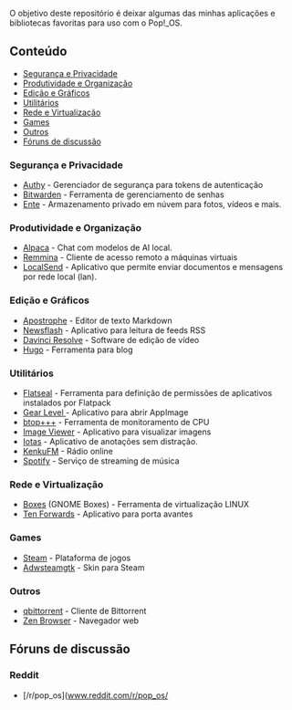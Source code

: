 O objetivo deste repositório é deixar algumas das minhas aplicações e bibliotecas favoritas para uso com o Pop!_OS.

## Conteúdo

* [Segurança e Privacidade ](#segurança-e-privacidade )
* [Produtividade e Organização](#produtividade-e-organização)
* [Edição e Gráficos](#edição-e-gráficos )
* [Utilitários](#utilitários)
* [Rede e Virtualização](#rede-e-virtualização)
* [Games](#games)
* [Outros](#outros)
* [Fóruns de discussão](#fóruns-de-discussão)

### Segurança e Privacidade 

* [Authy](https://authy.com/) - Gerenciador de segurança para tokens de autenticação
* [Bitwarden](https://bitwarden.com/)  - Ferramenta de gerenciamento de senhas
* [Ente](https://ente.io/) - Armazenamento privado em núvem para fotos, vídeos e mais.
     

### Produtividade e Organização 

* [Alpaca](https://flathub.org/apps/com.jeffser.Alpaca)  - Chat com modelos de AI local.
* [Remmina](https://flathub.org/apps/org.remmina.Remmina)  - Cliente de acesso remoto a máquinas virtuais
* [LocalSend](https://flathub.org/apps/org.localsend.localsend_app)  - Aplicativo que permite enviar documentos e mensagens por rede local (lan).
     

### Edição e Gráficos 

* [Apostrophe](https://flathub.org/apps/org.gnome.gitlab.somas.Apostrophe) - Editor de texto Markdown
* [Newsflash](https://flathub.org/apps/io.gitlab.news_flash.NewsFlash)  - Aplicativo para leitura de feeds RSS
* [Davinci Resolve](https://www.blackmagicdesign.com/products/davinciresolve)  - Software de edição de vídeo
* [Hugo](https://gohugo.io/)  - Ferramenta para blog
     

### Utilitários 


* [Flatseal](https://flathub.org/apps/com.github.tchx84.Flatseal)  - Ferramenta para definição de permissões de aplicativos instalados por Flatpack
* [Gear Level ](https://flathub.org/apps/it.mijorus.gearlever) - Aplicativo para abrir AppImage
* [btop+++](https://github.com/aristocratos/btop)  - Ferramenta de monitoramento de CPU
* [Image Viewer](https://flathub.org/apps/org.gnome.Loupe)  - Aplicativo para visualizar imagens
* [Iotas](https://flathub.org/apps/org.gnome.World.Iotas)  - Aplicativo de  anotações sem distração. 
* [KenkuFM](https://www.kenku.fm/)  - Rádio online
* [Spotify](https://open.spotify.com/) - Serviço de streaming de música
     

### Rede e Virtualização 

* [Boxes](https://flathub.org/apps/org.gnome.Boxes) (GNOME Boxes)  - Ferramenta de virtualização LINUX
* [Ten Forwards](https://flathub.org/apps/fr.sgued.ten_forward)  - Aplicativo para porta avantes

### Games

* [Steam](https://store.steampowered.com/)  - Plataforma de jogos
* [Adwsteamgtk](https://flathub.org/apps/io.github.Foldex.AdwSteamGtk)  - Skin para Steam

### Outros 

* [qbittorrent](https://flathub.org/apps/org.qbittorrent.qBittorrent)  - Cliente de Bittorrent
* [Zen Browser](https://zen-browser.app/)  - Navegador web
      
## Fóruns de discussão

### Reddit

* [/r/pop_os](www.reddit.com/r/pop_os/
